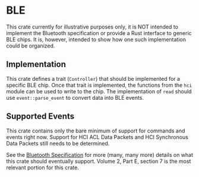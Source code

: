 # BLE

This crate currently for illustrative purposes only, it is NOT
intended to implement the Bluetooth specification or provide a Rust
interface to generic BLE chips.  It is, however, intended to show how
one such implementation could be organized.

## Implementation

This crate defines a trait (`Controller`) that should be implemented
for a specific BLE chip.  Once that trait is implemented, the
functions from the `hci` module can be used to write to the chip.  The
implementation of `read` should use `event::parse_event` to convert
data into BLE events.

## Supported Events

This crate contains only the bare minimum of support for commands and
events right now.  Support for HCI ACL Data Packets and HCI
Synchronous Data Packets still needs to be determined.

See the [Bluetooth
Specification](https://www.bluetooth.org/DocMan/handlers/DownloadDoc.ashx?doc_id=421043)
for more (many, many more) details on what this crate should
eventually support.  Volume 2, Part E, section 7 is the most relevant
portion for this crate.
